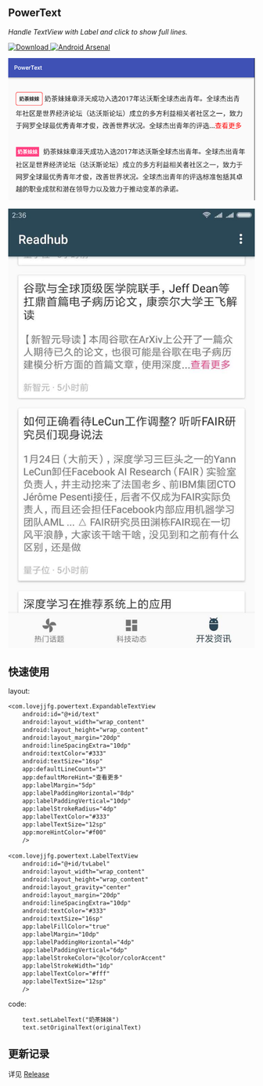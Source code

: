 ## PowerText

_Handle TextView with Label and click to show full lines._

[![Download](https://api.bintray.com/packages/lovejjfg/maven/powerText/images/download.svg) ](https://bintray.com/lovejjfg/maven/powerText/_latestVersion)[![Android Arsenal](https://img.shields.io/badge/Android%20Arsenal-PowerText-brightgreen.svg?style=flat)](https://android-arsenal.com/details/1/6548)

![screenshot](https://raw.githubusercontent.com/lovejjfg/screenshort/0523a2cff6067eeeda05838921d6d13256ffbbcb/WX20171210-205622%402x.png)

![screenshot](https://raw.githubusercontent.com/lovejjfg/screenshort/7e1df5786fbe84814f3722e80e3194e99469cfd8/WechatIMG78.jpeg)


## 快速使用

layout:

    <com.lovejjfg.powertext.ExpandableTextView
        android:id="@+id/text"
        android:layout_width="wrap_content"
        android:layout_height="wrap_content"
        android:layout_margin="20dp"
        android:lineSpacingExtra="10dp"
        android:textColor="#333"
        android:textSize="16sp"
        app:defaultLineCount="3"
        app:defaultMoreHint="查看更多"
        app:labelMargin="5dp"
        app:labelPaddingHorizontal="8dp"
        app:labelPaddingVertical="10dp"
        app:labelStrokeRadius="4dp"
        app:labelTextColor="#333"
        app:labelTextSize="12sp"
        app:moreHintColor="#f00"
        />

    <com.lovejjfg.powertext.LabelTextView
        android:id="@+id/tvLabel"
        android:layout_width="wrap_content"
        android:layout_height="wrap_content"
        android:layout_gravity="center"
        android:layout_margin="20dp"
        android:lineSpacingExtra="10dp"
        android:textColor="#333"
        android:textSize="16sp"
        app:labelFillColor="true"
        app:labelMargin="10dp"
        app:labelPaddingHorizontal="4dp"
        app:labelPaddingVertical="6dp"
        app:labelStrokeColor="@color/colorAccent"
        app:labelStrokeWidth="1dp"
        app:labelTextColor="#fff"
        app:labelTextSize="12sp"
        />

code:

        text.setLabelText("奶茶妹妹")
        text.setOriginalText(originalText)


## 更新记录

详见 [Release](https://github.com/lovejjfg/PowerText/releases)

